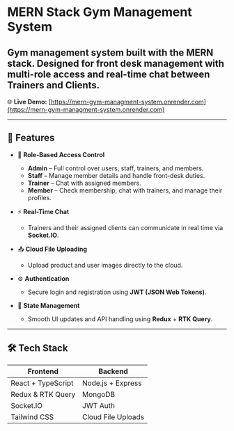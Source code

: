 #  MERN Stack Gym Management System

## Gym management system built with the **MERN stack**. Designed for front desk management with multi-role access and real-time chat between Trainers and Clients.

🌐 **Live Demo:** [https://mern-gym-managment-system.onrender.com](https://mern-gym-managment-system.onrender.com)

---

## 🚀 Features

- 🔐 **Role-Based Access Control**
  - **Admin** – Full control over users, staff, trainers, and members.
  - **Staff** – Manage member details and handle front-desk duties.
  - **Trainer** – Chat with assigned members.
  - **Member** – Check membership, chat with trainers, and manage their profiles.

- ⚡ **Real-Time Chat**
  - Trainers and their assigned clients can communicate in real time via **Socket.IO**.

- 📤 **Cloud File Uploading**
  - Upload product and user images directly to the cloud.

- ⚙️ **Authentication**
  - Secure login and registration using **JWT (JSON Web Tokens)**.

- 🔁 **State Management**
  - Smooth UI updates and API handling using **Redux** + **RTK Query**.

---

## 🛠️ Tech Stack

| Frontend           | Backend            |
| ------------------ | ------------------ |
| React + TypeScript | Node.js + Express  |
| Redux & RTK Query  | MongoDB            |
| Socket.IO          | JWT Auth           |
| Tailwind CSS       | Cloud File Uploads |

